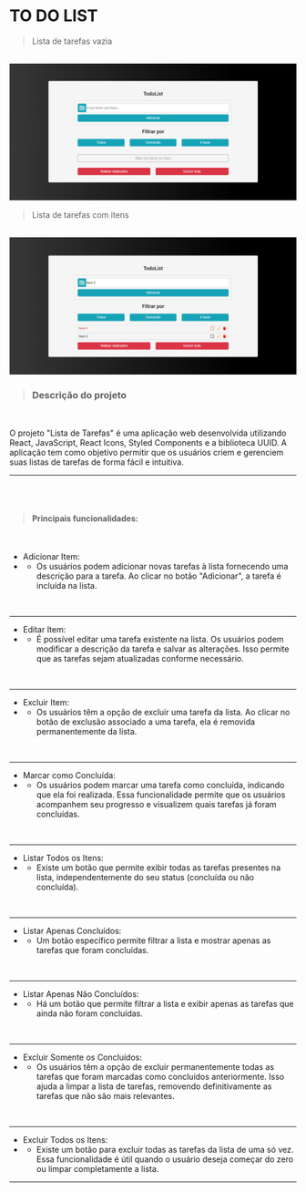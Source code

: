 <h1>TO DO LIST</h1>

> Lista de tarefas vazia
<br>
<img src="./public/assets/todoList.png" alt="image-login">

<br>

> Lista de tarefas com itens
<br>
<img src="./public/assets/todoListItem.png" alt="image-register">

<br>

> <h3>Descrição do projeto</h3>

<br>

 O projeto "Lista de Tarefas" é uma aplicação web desenvolvida utilizando React, JavaScript, React Icons, Styled Components e a biblioteca UUID. A aplicação tem como objetivo permitir que os usuários criem e gerenciem suas listas de tarefas de forma fácil e intuitiva.

 ---
<br>

<br>

 > <h4>Principais funcionalidades:</h4>

 <br>

 - Adicionar Item: 
  - - Os usuários podem adicionar novas tarefas à lista fornecendo uma descrição para a tarefa. Ao clicar no botão "Adicionar", a tarefa é incluída na lista.
   
  <br>
  
 ---
 - Editar Item: 
  - - É possível editar uma tarefa existente na lista. Os usuários podem modificar a descrição da tarefa e salvar as alterações. Isso permite que as tarefas sejam atualizadas conforme necessário.
   
  <br>
  
 ---
  - Excluir Item: 
   - - Os usuários têm a opção de excluir uma tarefa da lista. Ao clicar no botão de exclusão associado a uma tarefa, ela é removida permanentemente da lista.
    
  <br>
  
 ---
  - Marcar como Concluída: 
   - - Os usuários podem marcar uma tarefa como concluída, indicando que ela foi realizada. Essa funcionalidade permite que os usuários acompanhem seu progresso e visualizem quais tarefas já foram concluídas.
    
  <br>
  
 ---
  - Listar Todos os Itens: 
   - - Existe um botão que permite exibir todas as tarefas presentes na lista, independentemente do seu status (concluída ou não concluída).
  
  <br>

 ---
  - Listar Apenas Concluídos: 
   - - Um botão específico permite filtrar a lista e mostrar apenas as tarefas que foram concluídas.
  
  <br>

 ---
  - Listar Apenas Não Concluídos: 
   - - Há um botão que permite filtrar a lista e exibir apenas as tarefas que ainda não foram concluídas.
  
  <br>

 ---
  - Excluir Somente os Concluídos: 
  - - Os usuários têm a opção de excluir permanentemente todas as tarefas que foram marcadas como concluídos anteriormente. Isso ajuda a limpar a lista de tarefas, removendo definitivamente as tarefas que não são mais relevantes.
  
  <br>

 ---
  - Excluir Todos os Itens: 
  - - Existe um botão para excluir todas as tarefas da lista de uma só vez. Essa funcionalidade é útil quando o usuário deseja começar do zero ou limpar completamente a lista.
 ---